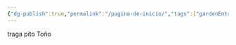 ```yaml
---
{"dg-publish":true,"permalink":"/pagina-de-inicio/","tags":["gardenEntry"]}
---
```


traga pito Toño 